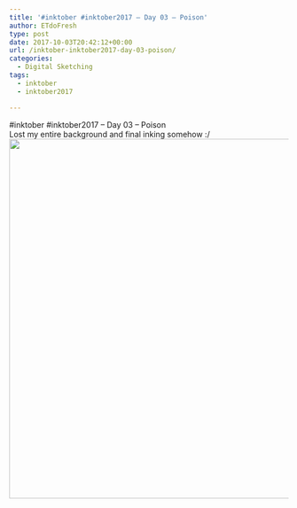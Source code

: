 ```yaml
---
title: '#inktober #inktober2017 – Day 03 – Poison'
author: ETdoFresh
type: post
date: 2017-10-03T20:42:12+00:00
url: /inktober-inktober2017-day-03-poison/
categories:
  - Digital Sketching
tags:
  - inktober
  - inktober2017

---
```

#inktober #inktober2017 – Day 03 – Poison  
Lost my entire background and final inking somehow :/[<img class="aligncenter size-large wp-image-947" src="https://www.etdofresh.com/wp-content/uploads/2017/10/Inktober03-1024x791.png" alt="" width="840" height="649" srcset="http://localhost/wp-content/uploads/2017/10/Inktober03-1024x791.png 1024w, http://localhost/wp-content/uploads/2017/10/Inktober03-300x232.png 300w, http://localhost/wp-content/uploads/2017/10/Inktober03-768x593.png 768w, http://localhost/wp-content/uploads/2017/10/Inktober03-1200x927.png 1200w" sizes="(max-width: 840px) 100vw, 840px" />][1]

 [1]: https://www.etdofresh.com/wp-content/uploads/2017/10/Inktober03.png